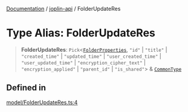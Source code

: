 [Documentation](../../packages.md) / [joplin-api](../index.md) / FolderUpdateRes

# Type Alias: FolderUpdateRes

> **FolderUpdateRes**: `Pick`\<[`FolderProperties`](../interfaces/FolderProperties.md), `"id"` \| `"title"` \| `"created_time"` \| `"updated_time"` \| `"user_created_time"` \| `"user_updated_time"` \| `"encryption_cipher_text"` \| `"encryption_applied"` \| `"parent_id"` \| `"is_shared"`\> & [`CommonType`](../interfaces/CommonType.md)

## Defined in

[model/FolderUpdateRes.ts:4](https://github.com/rxliuli/joplin-utils/blob/a3a4c55f9104da0aa8b36da1259d082b810b3d68/packages/joplin-api/src/model/FolderUpdateRes.ts#L4)
